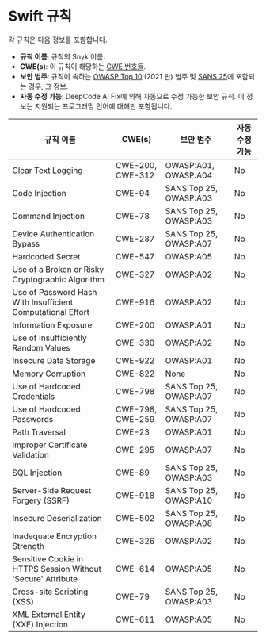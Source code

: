 # Swift 규칙

각 규칙은 다음 정보를 포함합니다.

- **규칙 이름**: 규칙의 Snyk 이름.
- **CWE(s)**: 이 규칙이 해당하는 [CWE 번호들](https://cwe.mitre.org/).
- **보안 범주**: 규칙이 속하는 [OWASP Top 10](https://owasp.org/Top10/) (2021 판) 범주 및 [SANS 25](https://www.sans.org/top25-software-errors/)에 포함되는 경우, 그 정보.
- **자동 수정 가능**: DeepCode AI Fix에 의해 자동으로 수정 가능한 보안 규칙. 이 정보는 지원되는 프로그래밍 언어에 대해만 포함됩니다.

| 규칙 이름                                                     | CWE(s)           | 보안 범주              | 자동 수정 가능 |
| ------------------------------------------------------------ | ---------------- | ---------------------- | ----------- |
| Clear Text Logging                                           | CWE-200, CWE-312 | OWASP:A01, OWASP:A04   | No          |
| Code Injection                                               | CWE-94           | SANS Top 25, OWASP:A03 | No          |
| Command Injection                                            | CWE-78           | SANS Top 25, OWASP:A03 | No          |
| Device Authentication Bypass                                 | CWE-287          | SANS Top 25, OWASP:A07 | No          |
| Hardcoded Secret                                             | CWE-547          | OWASP:A05              | No          |
| Use of a Broken or Risky Cryptographic Algorithm             | CWE-327          | OWASP:A02              | No          |
| Use of Password Hash With Insufficient Computational Effort  | CWE-916          | OWASP:A02              | No          |
| Information Exposure                                         | CWE-200          | OWASP:A01              | No          |
| Use of Insufficiently Random Values                          | CWE-330          | OWASP:A02              | No          |
| Insecure Data Storage                                        | CWE-922          | OWASP:A01              | No          |
| Memory Corruption                                            | CWE-822          | None                   | No          |
| Use of Hardcoded Credentials                                 | CWE-798          | SANS Top 25, OWASP:A07 | No          |
| Use of Hardcoded Passwords                                   | CWE-798, CWE-259 | SANS Top 25, OWASP:A07 | No          |
| Path Traversal                                               | CWE-23           | OWASP:A01              | No          |
| Improper Certificate Validation                              | CWE-295          | OWASP:A07              | No          |
| SQL Injection                                                | CWE-89           | SANS Top 25, OWASP:A03 | No          |
| Server-Side Request Forgery (SSRF)                           | CWE-918          | SANS Top 25, OWASP:A10 | No          |
| Insecure Deserialization                                     | CWE-502          | SANS Top 25, OWASP:A08 | No          |
| Inadequate Encryption Strength                               | CWE-326          | OWASP:A02              | No          |
| Sensitive Cookie in HTTPS Session Without 'Secure' Attribute | CWE-614          | OWASP:A05              | No          |
| Cross-site Scripting (XSS)                                   | CWE-79           | SANS Top 25, OWASP:A03 | No          |
| XML External Entity (XXE) Injection                          | CWE-611          | OWASP:A05              | No          |